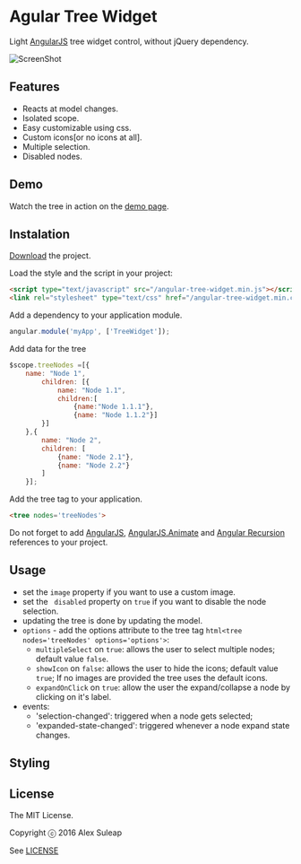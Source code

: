 Agular Tree Widget
================

Light [AngularJS](http://www.angularjs.org) tree widget control, without jQuery dependency.

![ScreenShot](https://github.com/AlexSuleap/angular-tree-widget/blob/master/demo/img/demo.png)

## Features

- Reacts at model changes.
- Isolated scope.
- Easy customizable using css.
- Custom icons[or no icons at all].
- Multiple selection.
- Disabled nodes.

## Demo

Watch the tree in action on the [demo page](http://alexsuleap.github.io/).

## Instalation

[Download](/AlexSuleap/angular-tree-widget/archive/master.zip) the project.

Load the style and the script in your project:

```html
<script type="text/javascript" src="/angular-tree-widget.min.js"></script>
<link rel="stylesheet" type="text/css" href="/angular-tree-widget.min.css">
```

Add a dependency to your application module.

```javascript
angular.module('myApp', ['TreeWidget']);
```

Add data for the tree
```javascript	
$scope.treeNodes =[{
	name: "Node 1",
        children: [{
            name: "Node 1.1",
            children:[
				{name:"Node 1.1.1"},
				{name: "Node 1.1.2"}]
        }]
	},{
        name: "Node 2",
        children: [
			{name: "Node 2.1"},
			{name: "Node 2.2"}
		]
    }];
```

Add the tree tag to your application.
```html
<tree nodes='treeNodes'>
```

Do not forget to add [AngularJS](http://www.angularjs.org), [AngularJS.Animate](http://www.angularjs.org) and [Angular Recursion](https://github.com/marklagendijk/angular-recursion) references to your project.

## Usage

- set the `image` property if you want to use a custom image.
- set the ` disabled` property on `true` if you want to disable the node selection.
- updating the tree is done by updating the model.
- `options` - add the options attribute to the tree tag ```html<tree nodes='treeNodes' options='options'>```:
	- `multipleSelect` on `true`: allows the user to select multiple nodes; default value `false`.
	- `showIcon` on `false`: allows the user to hide the icons; default value `true`; If no images are provided the tree uses the default icons.
	- `expandOnClick` on `true`: allow the user the expand/collapse a node by clicking on it's label.
- events:
	- 'selection-changed': triggered when a node gets selected;
	- 'expanded-state-changed':  triggered whenever a node expand state changes.

## Styling


## License

The MIT License.

Copyright ⓒ 2016 Alex Suleap

See [LICENSE](https://github.com/AlexSuleap/angular-tree-widget/blob/master/LICENSE)